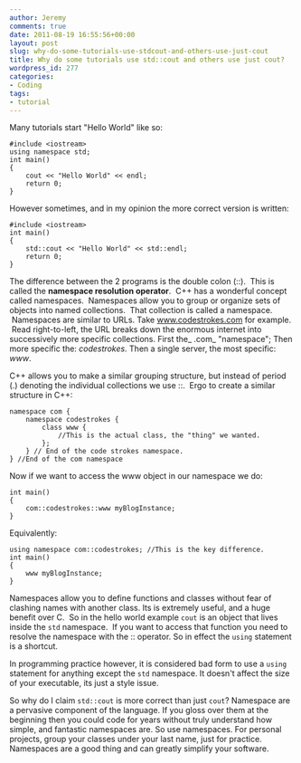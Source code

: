 ```yaml
---
author: Jeremy
comments: true
date: 2011-08-19 16:55:56+00:00
layout: post
slug: why-do-some-tutorials-use-stdcout-and-others-use-just-cout
title: Why do some tutorials use std::cout and others use just cout?
wordpress_id: 277
categories:
- Coding
tags:
- tutorial
---
```


<!-- more -->Many tutorials start "Hello World" like so:

    
    #include <iostream>
    using namespace std;
    int main()
    {
        cout << "Hello World" << endl;
        return 0;
    }


However sometimes, and in my opinion the more correct version is written:

    
    #include <iostream>
    int main()
    {
        std::cout << "Hello World" << std::endl;
        return 0;
    }




The difference between the 2 programs is the double colon (::).  This is called the **namespace resolution operator**.  C++ has a wonderful concept called namespaces.  Namespaces allow you to group or organize sets of objects into named collections.  That collection is called a namespace.  Namespaces are similar to URLs. Take www.codestrokes.com for example.  Read right-to-left, the URL breaks down the enormous internet into successively more specific collections. First the_ .com_ "namespace"; Then more specific the: _codestrokes_. Then a single server, the most specific: _www_.

C++ allows you to make a similar grouping structure, but instead of period (.) denoting the individual collections we use ::.  Ergo to create a similar structure in C++:

    
    namespace com {
        namespace codestrokes {
            class www {
                //This is the actual class, the "thing" we wanted.
            };
        } // End of the code strokes namespace.
    } //End of the com namespace


Now if we want to access the www object in our namespace we do:

    
    int main()
    {
        com::codestrokes::www myBlogInstance;
    }


Equivalently:

    
    using namespace com::codestrokes; //This is the key difference.
    int main()
    {
        www myBlogInstance;
    }


Namespaces allow you to define functions and classes without fear of clashing names with another class. Its is extremely useful, and a huge benefit over C.  So in the hello world example `cout` is an object that lives inside the `std` namespace.  If you want to access that function you need to resolve the namespace with the :: operator. So in effect the `using` statement is a shortcut.

In programming practice however, it is considered bad form to use a `using` statement for anything except the `std` namespace. It doesn't affect the size of your executable, its just a style issue.

So why do I claim `std::cout` is more correct than just `cout`? Namespace are a pervasive component of the language. If you gloss over them at the beginning then you could code for years without truly understand how simple, and fantastic namespaces are. So use namespaces. For personal projects, group your classes under your last name, just for practice. Namespaces are a good thing and can greatly simplify your software.
